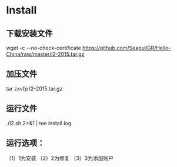 # Install
## 下载安装文件
wget -c --no-check-certificate https://github.com/SeagullGR/Hello-China/raw/master/l2-2015.tar.gz

## 加压文件
tar zxvfp l2-2015.tar.gz
## 运行文件
./l2.sh 2>&1 | tee install.log
## 运行选项：
（1）1为安装
（2）2为修复
（3）3为添加账户
